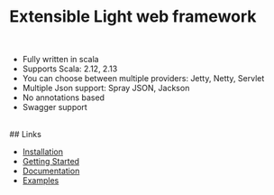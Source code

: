 # Extensible Light web framework

<br/>
<ul class="list">
  <li>Fully written in scala</li>
  <li>Supports Scala: 2.12, 2.13</li>
  <li>You can choose between multiple providers: Jetty, Netty, Servlet</li>
  <li>Multiple Json support: Spray JSON, Jackson</li>
  <li>No annotations based</li>
  <li>Swagger support</li>
</ul>

<br/>
## Links
<ul class="list">
  <li><a href="installation">Installation</a></li>
  <li><a href="getting-started">Getting Started</a></li>
  <li><a href="documentation">Documentation</a></li>
  <li><a href="examples">Examples</a></li>
</ul>